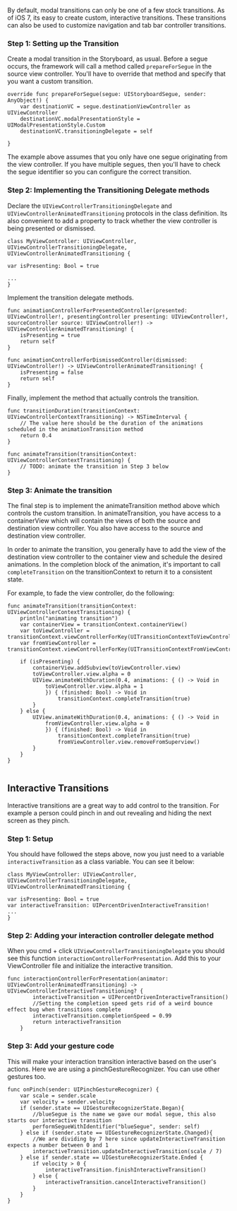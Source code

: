 By default, modal transitions can only be one of a few stock transitions. As of iOS 7, its easy to create custom, interactive transitions. These transitions can also be used to customize navigation and tab bar controller transitions.

### Step 1: Setting up the Transition

Create a modal transition in the Storyboard, as usual. Before a segue occurs, the framework will call a method called `prepareForSegue` in the source view controller. You'll have to override that method and specify that you want a custom transition.

```
override func prepareForSegue(segue: UIStoryboardSegue, sender: AnyObject!) {
    var destinationVC = segue.destinationViewController as UIViewController
    destinationVC.modalPresentationStyle = UIModalPresentationStyle.Custom
    destinationVC.transitioningDelegate = self

}

```

The example above assumes that you only have one segue originating from the view controller. If you have multiple segues, then you'll have to check the segue identifier so you can configure the correct transition.

### Step 2: Implementing the Transitioning Delegate methods

Declare the `UIViewControllerTransitioningDelegate` and `UIViewControllerAnimatedTransitioning` protocols in the class definition. Its also convenient to add a property to track whether the view controller is being presented or dismissed.

```
class MyViewController: UIViewController, UIViewControllerTransitioningDelegate, UIViewControllerAnimatedTransitioning {

var isPresenting: Bool = true

...
}

```

Implement the transition delegate methods.

```
func animationControllerForPresentedController(presented: UIViewController!, presentingController presenting: UIViewController!, sourceController source: UIViewController!) -> UIViewControllerAnimatedTransitioning! {
    isPresenting = true
    return self
}
    
func animationControllerForDismissedController(dismissed: UIViewController!) -> UIViewControllerAnimatedTransitioning! {
    isPresenting = false
    return self
}       

```

Finally, implement the method that actually controls the transition.

```
func transitionDuration(transitionContext: UIViewControllerContextTransitioning) -> NSTimeInterval {
    // The value here should be the duration of the animations scheduled in the animationTransition method
    return 0.4
}
    
func animateTransition(transitionContext: UIViewControllerContextTransitioning) {
	// TODO: animate the transition in Step 3 below
} 

```

### Step 3: Animate the transition

The final step is to implement the animateTransition method above which controls the custom transition. In animateTransition, you have access to a containerView which will contain the views of both the source and destination view controller. You also have access to the source and destination view controller.

In order to animate the transition, you generally have to add the view of the destination view controller to the container view and schedule the desired animations. In the completion block of the animation, it's important to call `completeTransition` on the transitionContext to return it to a consistent state.

For example, to fade the view controller, do the following:

```
func animateTransition(transitionContext: UIViewControllerContextTransitioning) {
    println("animating transition")
    var containerView = transitionContext.containerView()
    var toViewController = transitionContext.viewControllerForKey(UITransitionContextToViewControllerKey)!
    var fromViewController = transitionContext.viewControllerForKey(UITransitionContextFromViewControllerKey)!
    
    if (isPresenting) {
        containerView.addSubview(toViewController.view)
        toViewController.view.alpha = 0
        UIView.animateWithDuration(0.4, animations: { () -> Void in
            toViewController.view.alpha = 1
            }) { (finished: Bool) -> Void in
                transitionContext.completeTransition(true)
        }
    } else {
        UIView.animateWithDuration(0.4, animations: { () -> Void in
            fromViewController.view.alpha = 0
            }) { (finished: Bool) -> Void in
                transitionContext.completeTransition(true)
                fromViewController.view.removeFromSuperview()
        }
    }
}


```

## Interactive Transitions

Interactive transitions are a great way to add control to the transition. For example a person could pinch in and out revealing and hiding the next screen as they pinch.

### Step 1: Setup

You should have followed the steps above, now you just need to a variable `interactiveTransition` as a class variable. You can see it below:

```
class MyViewController: UIViewController, UIViewControllerTransitioningDelegate, UIViewControllerAnimatedTransitioning {

var isPresenting: Bool = true
var interactiveTransition: UIPercentDrivenInteractiveTransition!
...
}

```

### Step 2: Adding your interaction controller delegate method

When you cmd + click `UIViewControllerTransitioningDelegate` you should see this function `interactionControllerForPresentation`. Add this to your ViewController file and initialize the interactive transition.

```
func interactionControllerForPresentation(animator: UIViewControllerAnimatedTransitioning) -> UIViewControllerInteractiveTransitioning? {
        interactiveTransition = UIPercentDrivenInteractiveTransition()
        //Setting the completion speed gets rid of a weird bounce effect bug when transitions complete
        interactiveTransition.completionSpeed = 0.99
        return interactiveTransition
    }

```

### Step 3: Add your gesture code

This will make your interaction transition interactive based on the user's actions. Here we are using a pinchGestureRecognizer. You can use other gestures too.

````
func onPinch(sender: UIPinchGestureRecognizer) {
    var scale = sender.scale
    var velocity = sender.velocity
    if (sender.state == UIGestureRecognizerState.Began){
        //blueSegue is the name we gave our modal segue, this also starts our interactive transition
        performSegueWithIdentifier("blueSegue", sender: self)
    } else if (sender.state == UIGestureRecognizerState.Changed){
        //We are dividing by 7 here since updateInteractiveTransition expects a number between 0 and 1
        interactiveTransition.updateInteractiveTransition(scale / 7)
    } else if sender.state == UIGestureRecognizerState.Ended {
        if velocity > 0 {
            interactiveTransition.finishInteractiveTransition()
        } else {
            interactiveTransition.cancelInteractiveTransition()
        }
    }
}
````
